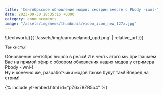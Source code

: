 ```yaml
---
title: 'Сентябрьское обновление модов: смотрим вместе с Pbody -iwnl-'
date: 2023-09-30 18:35:15 +0300
category: announcements
image: "/assets/img/news/thumbnail/video_icon_new_127x.jpg"
---
```

<p style="display: none">Смотрим на обновление вместе с разработчиками и стримером Pbody -iwnl-!</p>

![techwork]({{ '/assets/img/carousel/mod_upd.png' | relative_url }})

Танкисты!

Обновление сентября вышло в релиз! И в честь этого мы приглашаем Вас на прямой эфир с обзором обновления наших модов у стримера Pbody -iwnl-!  
Ну и конечно же, разработчики модов также будут там! Вперед на стрим!

{% include yt-embed.html id="pZ6xZ8ZB5o4" %}
